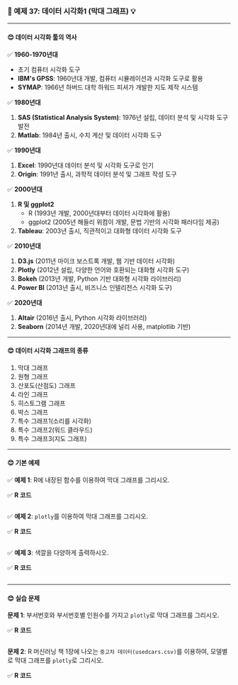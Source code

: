 ### 🎯 예제 37: 데이터 시각화1 (막대 그래프) 💡

---

#### **😊 데이터 시각화 툴의 역사**

✅ **1960-1970년대**
- 초기 컴퓨터 시각화 도구
- **IBM's GPSS**: 1960년대 개발, 컴퓨터 시뮬레이션과 시각화 도구로 활용
- **SYMAP**: 1966년 하버드 대학 하워드 피셔가 개발한 지도 제작 시스템

✅ **1980년대**
1. **SAS (Statistical Analysis System)**: 1976년 설립, 데이터 분석 및 시각화 도구 발전
2. **Matlab**: 1984년 출시, 수치 계산 및 데이터 시각화 도구

✅ **1990년대**
1. **Excel**: 1990년대 데이터 분석 및 시각화 도구로 인기
2. **Origin**: 1991년 출시, 과학적 데이터 분석 및 그래프 작성 도구

✅ **2000년대**
1. **R 및 ggplot2**
   - R (1993년 개발, 2000년대부터 데이터 시각화에 활용)
   - ggplot2 (2005년 해들리 위컴이 개발, 문법 기반의 시각화 패러다임 제공)
2. **Tableau**: 2003년 출시, 직관적이고 대화형 데이터 시각화 도구

✅ **2010년대**
1. **D3.js** (2011년 마이크 보스트록 개발, 웹 기반 데이터 시각화)
2. **Plotly** (2012년 설립, 다양한 언어와 호환되는 대화형 시각화 도구)
3. **Bokeh** (2013년 개발, Python 기반 대화형 시각화 라이브러리)
4. **Power BI** (2013년 출시, 비즈니스 인텔리전스 시각화 도구)

✅ **2020년대**
1. **Altair** (2016년 출시, Python 시각화 라이브러리)
2. **Seaborn** (2014년 개발, 2020년대에 널리 사용, matplotlib 기반)

---

#### **😊 데이터 시각화 그래프의 종류**

1. 막대 그래프
2. 원형 그래프
3. 산포도(산점도) 그래프
4. 라인 그래프
5. 히스토그램 그래프
6. 박스 그래프
7. 특수 그래프1(소리를 시각화)
8. 특수 그래프2(워드 클라우드)
9. 특수 그래프3(지도 그래프)

---

#### **😊 기본 예제**

✅ **예제 1**: R에 내장된 함수를 이용하여 막대 그래프를 그리시오.

✅ **R 코드**
```r

```

✅ **예제 2**: `plotly`를 이용하여 막대 그래프를 그리시오.

✅ **R 코드**
```r

```

✅ **예제 3**: 색깔을 다양하게 출력하시오.

✅ **R 코드**
```r

```

---

#### **😊 실습 문제**

**문제 1**: 부서번호와 부서번호별 인원수를 가지고 `plotly`로 막대 그래프를 그리시오.

✅ **R 코드**
```r

```

**문제 2**: R 머신러닝 책 1장에 나오는 `중고차 데이터(usedcars.csv)`를 이용하여, 모델별로 막대 그래프를 `plotly`로 그리시오.

✅ **R 코드**
```r

```
